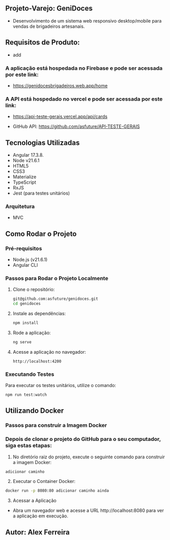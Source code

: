 ## Projeto-Varejo: GeniDoces 
- Desenvolvimento de um sistema web responsivo desktop/mobile para vendas
 de brigadeiros artesanais.

## Requisitos de Produto:
- add
### A aplicação está hospedada no Firebase e pode ser acessada por este link:
- https://genidocesbrigadeiros.web.app/home

### A API está hospedado no vercel e pode ser acessada por este link:
- https://api-teste-gerais.vercel.app/api/cards
  
- GitHub API: https://github.com/asfuture/API-TESTE-GERAIS
  
  
## Tecnologias Utilizadas

- Angular 17.3.8.
- Node v21.6.1
- HTML5
- CSS3
- Materialize
- TypeScript
- RxJS
- Jest (para testes unitários)
### Arquitetura
-  MVC 
  


## Como Rodar o Projeto

### Pré-requisitos

- Node.js (v21.6.1)
- Angular CLI

### Passos para Rodar o Projeto Localmente

1. Clone o repositório:

    ```bash
    git@github.com:asfuture/genidoces.git
    cd genidoces
    ```

2. Instale as dependências:

    ```bash
    npm install
    ```

3. Rode a aplicação:

    ```bash
    ng serve
    ```

4. Acesse a aplicação no navegador:

    ```
    http://localhost:4200
    ```

### Executando Testes

Para executar os testes unitários, utilize o comando:

```bash
npm run test:watch
```
## Utilizando Docker
### Passos para construir a Imagem Docker
### Depois de clonar o projeto do GitHub para o seu computador, siga estas etapas:

1. No diretório raiz do projeto, execute o seguinte comando para construir a imagem Docker:
  
  ```bash
  adicionar caminho
  ```

2. Executar o Container Docker:

  ```bash
  docker run -p 8080:80 adicionar caminho ainda
  ```

3. Acessar a Aplicação 

 - Abra um navegador web e acesse a URL http://localhost:8080 para ver a aplicação em execução.

## Autor: Alex Ferreira
